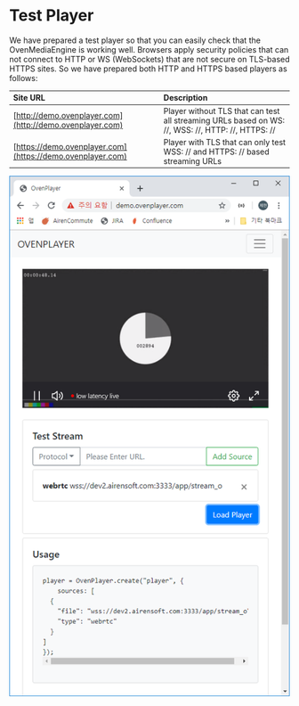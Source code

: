 # Test Player

We have prepared a test player so that you can easily check that the OvenMediaEngine is working well. Browsers apply security policies that can not connect to HTTP or WS \(WebSockets\) that are not secure on TLS-based HTTPS sites. So we have prepared both HTTP and HTTPS based players as follows:

| Site URL | Description |
| :--- | :--- |
| [http://demo.ovenplayer.com](http://demo.ovenplayer.com) | Player without TLS that can test all streaming URLs based on WS: //, WSS: //, HTTP: //, HTTPS: // |
| [https://demo.ovenplayer.com](https://demo.ovenplayer.com) | Player with TLS that can only test WSS: // and HTTPS: // based streaming URLs |

![](.gitbook/assets/image%20%285%29.png)

